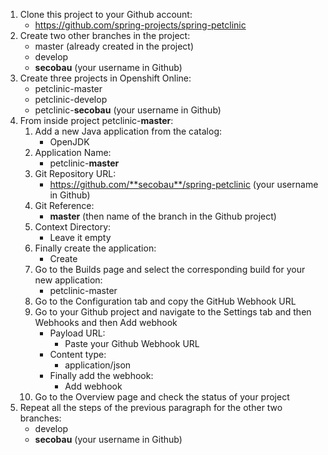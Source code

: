 1. Clone this project to your Github account:
    - https://github.com/spring-projects/spring-petclinic
1. Create two other branches in the project:
    - master (already created in the project)
    - develop
    - **secobau** (your username in Github)
1. Create three projects in Openshift Online:
    - petclinic-master
    - petclinic-develop
    - petclinic-**secobau** (your username in Github)
1. From inside project petclinic-**master**:
    1. Add a new Java application from the catalog:
        - OpenJDK
    1. Application Name: 
        - petclinic-**master**
    1. Git Repository URL: 
        - https://github.com/**secobau**/spring-petclinic (your username in Github)
    1. Git Reference:
        - **master** (then name of the branch in the Github project)
    1. Context Directory:
        - Leave it empty
    1. Finally create the application:
        - Create
    1. Go to the Builds page and select the corresponding build for your new application:
        - petclinic-master
    1. Go to the Configuration tab and copy the GitHub Webhook URL
    1. Go to your Github project and navigate to the Settings tab and then Webhooks and then Add webhook
        - Payload URL:
            - Paste your Github Webhook URL
        - Content type:
            - application/json
        - Finally add the webhook:
            - Add webhook
    1. Go to the Overview page and check the status of your project
1. Repeat all the steps of the previous paragraph for the other two branches:
    - develop
    - **secobau** (your username in Github)
